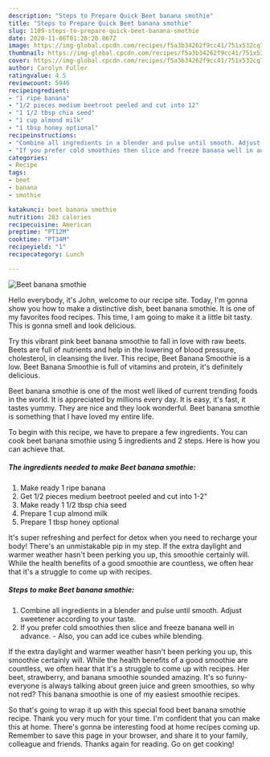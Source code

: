 ```yaml
---
description: "Steps to Prepare Quick Beet banana smothie"
title: "Steps to Prepare Quick Beet banana smothie"
slug: 1109-steps-to-prepare-quick-beet-banana-smothie
date: 2020-11-06T01:20:20.867Z
image: https://img-global.cpcdn.com/recipes/f5a3b34262f9cc41/751x532cq70/beet-banana-smothie-recipe-main-photo.jpg
thumbnail: https://img-global.cpcdn.com/recipes/f5a3b34262f9cc41/751x532cq70/beet-banana-smothie-recipe-main-photo.jpg
cover: https://img-global.cpcdn.com/recipes/f5a3b34262f9cc41/751x532cq70/beet-banana-smothie-recipe-main-photo.jpg
author: Carolyn Fuller
ratingvalue: 4.5
reviewcount: 5946
recipeingredient:
- "1 ripe banana"
- "1/2 pieces medium beetroot peeled and cut into 12"
- "1 1/2 tbsp chia seed"
- "1 cup almond milk"
- "1 tbsp honey optional"
recipeinstructions:
- "Combine all ingredients in a blender and pulse until smooth. Adjust sweetener according to your taste."
- "If you prefer cold smoothies then slice and freeze banana well in advance. Also, you can add ice cubes while blending."
categories:
- Recipe
tags:
- beet
- banana
- smothie

katakunci: beet banana smothie 
nutrition: 283 calories
recipecuisine: American
preptime: "PT12M"
cooktime: "PT34M"
recipeyield: "1"
recipecategory: Lunch

---
```



![Beet banana smothie](https://img-global.cpcdn.com/recipes/f5a3b34262f9cc41/751x532cq70/beet-banana-smothie-recipe-main-photo.jpg)

Hello everybody, it's John, welcome to our recipe site. Today, I'm gonna show you how to make a distinctive dish, beet banana smothie. It is one of my favorites food recipes. This time, I am going to make it a little bit tasty. This is gonna smell and look delicious.

Try this vibrant pink beet banana smoothie to fall in love with raw beets. Beets are full of nutrients and help in the lowering of blood pressure, cholesterol, in cleansing the liver. This recipe, Beet Banana Smoothie is a low. Beet Banana Smoothie is full of vitamins and protein, it&#39;s definitely delicious.

Beet banana smothie is one of the most well liked of current trending foods in the world. It is appreciated by millions every day. It is easy, it's fast, it tastes yummy. They are nice and they look wonderful. Beet banana smothie is something that I have loved my entire life.


To begin with this recipe, we have to prepare a few ingredients. You can cook beet banana smothie using 5 ingredients and 2 steps. Here is how you can achieve that.

<!--inarticleads1-->

##### The ingredients needed to make Beet banana smothie:

1. Make ready 1 ripe banana
1. Get 1/2 pieces medium beetroot peeled and cut into 1-2&#34;
1. Make ready 1 1/2 tbsp chia seed
1. Prepare 1 cup almond milk
1. Prepare 1 tbsp honey optional


It&#39;s super refreshing and perfect for detox when you need to recharge your body! There&#39;s an unmistakable pip in my step. If the extra daylight and warmer weather hasn&#39;t been perking you up, this smoothie certainly will. While the health benefits of a good smoothie are countless, we often hear that it&#39;s a struggle to come up with recipes. 

<!--inarticleads2-->

##### Steps to make Beet banana smothie:

1. Combine all ingredients in a blender and pulse until smooth. Adjust sweetener according to your taste.
1. If you prefer cold smoothies then slice and freeze banana well in advance. - Also, you can add ice cubes while blending.


If the extra daylight and warmer weather hasn&#39;t been perking you up, this smoothie certainly will. While the health benefits of a good smoothie are countless, we often hear that it&#39;s a struggle to come up with recipes. Her beet, strawberry, and banana smoothie sounded amazing. It&#39;s so funny-everyone is always talking about green juice and green smoothies, so why not red? This banana smoothie is one of my easiest smoothie recipes. 

So that's going to wrap it up with this special food beet banana smothie recipe. Thank you very much for your time. I'm confident that you can make this at home. There's gonna be interesting food at home recipes coming up. Remember to save this page in your browser, and share it to your family, colleague and friends. Thanks again for reading. Go on get cooking!
